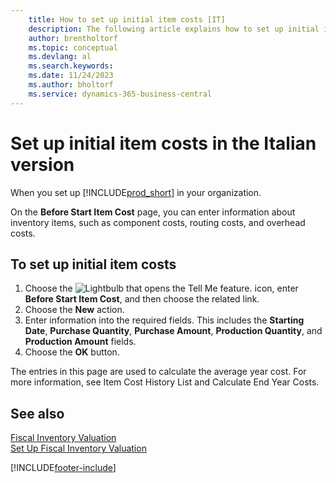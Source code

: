 ```yaml
---
    title: How to set up initial item costs [IT]
    description: The following article explains how to set up initial item costs with the Before Start Item Cost feature.
    author: brentholtorf
    ms.topic: conceptual
    ms.devlang: al
    ms.search.keywords:
    ms.date: 11/24/2023
    ms.author: bholtorf
    ms.service: dynamics-365-business-central
---
```

# Set up initial item costs in the Italian version
When you set up [!INCLUDE[prod_short](../../includes/prod_short.md)] in your organization.  

On the **Before Start Item Cost** page, you can enter information about inventory items, such as component costs, routing costs, and overhead costs.  

## To set up initial item costs  

1.  Choose the ![Lightbulb that opens the Tell Me feature.](../../media/ui-search/search_small.png "Tell me what you want to do") icon, enter **Before Start Item Cost**, and then choose the related link.  
2.  Choose the **New** action.  
3.  Enter information into the required fields. This includes the **Starting Date**, **Purchase Quantity**, **Purchase Amount**, **Production Quantity**, and **Production Amount** fields.  
4.  Choose the **OK** button.  

The entries in this page are used to calculate the average year cost. For more information, see Item Cost History List and Calculate End Year Costs.  

## See also  
 [Fiscal Inventory Valuation](fiscal-inventory-valuation.md)   
 [Set Up Fiscal Inventory Valuation](how-to-set-up-fiscal-inventory-valuation.md)   


[!INCLUDE[footer-include](../../includes/footer-banner.md)]